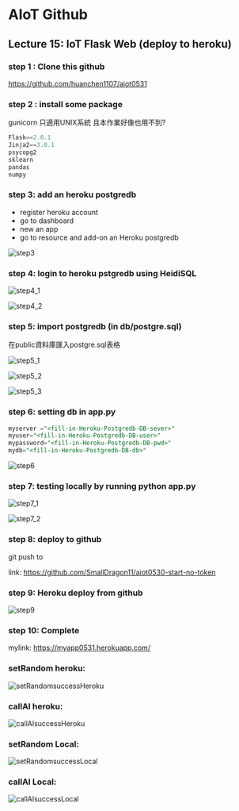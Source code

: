 # AIoT Github

## Lecture 15: IoT Flask Web (deploy to heroku)

### step 1 : Clone this github

https://github.com/huanchen1107/aiot0531

### step 2 : install some package

gunicorn 只適用UNIX系統
且本作業好像也用不到?

```python
Flask==2.0.1 
Jinja2==3.0.1 
psycopg2 
sklearn 
pandas  
numpy 
```

### step 3: add an heroku postgredb

* register heroku account
* go to dashboard
* new an app
* go to resource and add-on an Heroku postgredb

![step3](img/step3.png)

### step 4: login to heroku pstgredb using HeidiSQL

![step4_1](img/step4_1.png)

![step4_2](img/step4_2.png)


### step 5: import postgredb (in db/postgre.sql)

在public資料庫匯入postgre.sql表格

![step5_1](img/step5_1.jpg)

![step5_2](img/step5_2.jpg)

![step5_3](img/step5_3.jpg)

### step 6: setting db in app.py

```sql
myserver ="<fill-in-Heroku-Postgredb-DB-sever>"
myuser="<fill-in-Heroku-Postgredb-DB-user>"
mypassword="<fill-in-Heroku-Postgredb-DB-pwd>"
mydb="<fill-in-Heroku-Postgredb-DB-db>"

```

![step6](img/step6.png)


### step 7: testing locally by running python app.py

![step7_1](img/step7_1.png)

![step7_2](img/step7_2.png)

### step 8: deploy to github

git push to

link: https://github.com/SmallDragon11/aiot0530-start-no-token


### step 9: Heroku deploy from github

![step9](img/step9.png)

### step 10: Complete

mylink: https://myapp0531.herokuapp.com/

### setRandom heroku:
![setRandomsuccessHeroku](img/setRandom_heroku.png)




### callAI heroku:
![callAIsuccessHeroku](img/callAI_heroku.png)




### setRandom Local:
![setRandomsuccessLocal](img/setRandom.png)




### callAI Local:
![callAIsuccessLocal](img/callAI.png)